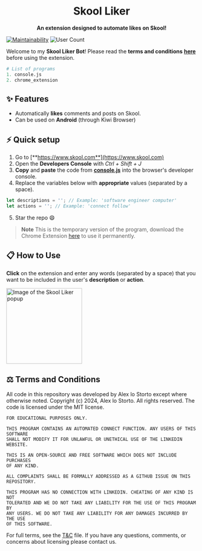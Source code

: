 <h1 align="center">Skool Liker</h1>

<p align="center">
  <b>An extension designed to automate likes on Skool!</b>
</p>

[![Maintainability](https://img.shields.io/codeclimate/maintainability/alexlostorto/skool-liker?style=for-the-badge&message=Code+Climate&labelColor=222222&logo=Code+Climate&logoColor=FFFFFF)](https://codeclimate.com/github/alexlostorto/skool-liker/maintainability)
![User Count](https://vbr.wocr.tk/badge?page_id=alexlostorto.skool-liker&text=users&lcolor=222222&color=ffc500&style=for-the-badge&logo=Github)

Welcome to my **Skool Liker Bot**! Please read the **terms and conditions** [**here**](T&C.txt) before using the extension.

```python
# List of programs
1. console.js
2. chrome_extension
```

## ✨ Features

- Automatically **likes** comments and posts on Skool.
- Can be used on **Android** (through Kiwi Browser)

## ⚡ Quick setup

1. Go to [**https://www.skool.com**](https://www.skool.com)
2. Open the **Developers Console** with _Ctrl + Shift + J_
3. **Copy** and **paste** the code from [**console.js**](console/console.js) into the browser's developer console.
4. Replace the variables below with **appropriate** values (separated by a space).

```js
let descriptions = ''; // Example: 'software engineer computer'
let actions = ''; // Example: 'connect follow'
```

5. Star the repo 😄

> **Note** This is the temporary version of the program, download the Chrome Extension [here](docs/install.md) to use it permanently.

## 📋 How to Use

**Click** on the extension and enter any words (separated by a space) that you want to be included in the user's **description** or **action**.

<p align="left">
  <img width="200px" src="https://github.com/alexlostorto/skool-liker/raw/main/.github/popup.png" alt="Image of the Skool Liker popup">
</p>

## ⚖️ Terms and Conditions

All code in this repository was developed by Alex lo Storto except where otherwise noted. Copyright (c) 2024, Alex lo Storto. All rights reserved. The code is licensed under the MIT license.

```
FOR EDUCATIONAL PURPOSES ONLY.

THIS PROGRAM CONTAINS AN AUTOMATED CONNECT FUNCTION. ANY USERS OF THIS SOFTWARE
SHALL NOT MODIFY IT FOR UNLAWFUL OR UNETHICAL USE OF THE LINKEDIN WEBSITE.

THIS IS AN OPEN-SOURCE AND FREE SOFTWARE WHICH DOES NOT INCLUDE PURCHASES
OF ANY KIND.

ALL COMPLAINTS SHALL BE FORMALLY ADDRESSED AS A GITHUB ISSUE ON THIS
REPOSITORY.

THIS PROGRAM HAS NO CONNECTION WITH LINKEDIN. CHEATING OF ANY KIND IS NOT
TOLERATED AND WE DO NOT TAKE ANY LIABILITY FOR THE USE OF THIS PROGRAM BY
ANY USERS. WE DO NOT TAKE ANY LIABILITY FOR ANY DAMAGES INCURRED BY THE USE
OF THIS SOFTWARE.
```

For full terms, see the [T&C](T&C.txt) file. If you have any questions, comments, or concerns about licensing please contact us.
